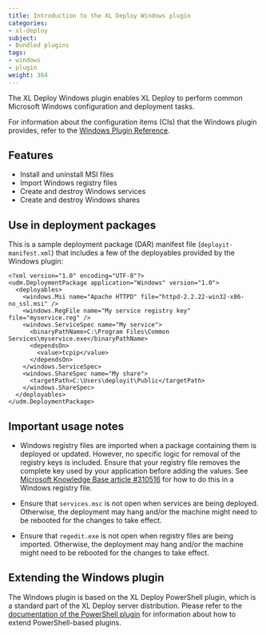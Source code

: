 ```yaml
---
title: Introduction to the XL Deploy Windows plugin
categories:
- xl-deploy
subject:
- Bundled plugins
tags:
- windows
- plugin
weight: 364
---
```


The XL Deploy Windows plugin enables XL Deploy to perform common Microsoft Windows configuration and deployment tasks.

For information about the configuration items (CIs) that the Windows plugin provides, refer to the [Windows Plugin Reference](/xl-deploy-windows-plugin/latest/windowsPluginManual.html).

## Features

* Install and uninstall MSI files
* Import Windows registry files
* Create and destroy Windows services
* Create and destroy Windows shares

## Use in deployment packages

This is a sample deployment package (DAR) manifest file (`deployit-manifest.xml`) that includes a few of the deployables provided by the Windows plugin:

    <?xml version="1.0" encoding="UTF-8"?>
    <udm.DeploymentPackage application="Windows" version="1.0">
      <deployables>
        <windows.Msi name="Apache HTTPD" file="httpd-2.2.22-win32-x86-no_ssl.msi" />
        <windows.RegFile name="My service registry key" file="myservice.reg" />
        <windows.ServiceSpec name="My service">
          <binaryPathName>C:\Program Files\Common Services\myservice.exe</binaryPathName>
          <dependsOn>
            <value>tcpip</value>
          </dependsOn>
        </windows.ServiceSpec>
        <windows.ShareSpec name="My share">
          <targetPath>C:\Users\deployit\Public</targetPath>
        </windows.ShareSpec>
      </deployables>
    </udm.DeploymentPackage>

## Important usage notes

* Windows registry files are imported when a package containing them is deployed or updated. However, no specific logic for removal of the registry keys is included. Ensure that your registry file removes the complete key used by your application before adding the values. See [Microsoft Knowledge Base article #310516](http://support.microsoft.com/kb/310516) for how to do this in a Windows registry file.

* Ensure that `services.msc` is not open when services are being deployed. Otherwise, the deployment may hang and/or the machine might need to be rebooted for the changes to take effect.

* Ensure that `regedit.exe` is not open when registry files are being imported. Otherwise, the deployment may hang and/or the machine might need to be rebooted for the changes to take effect.

## Extending the Windows plugin

The Windows plugin is based on the XL Deploy PowerShell plugin, which is a standard part of the XL Deploy server distribution. Please refer to the [documentation of the PowerShell plugin](/xl-deploy/concept/introduction-to-the-xl-deploy-powershell-plugin.html) for information about how to extend PowerShell-based plugins.
